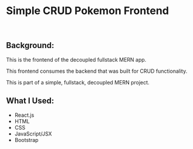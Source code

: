 # Simple CRUD Pokemon Frontend

<br>

## Background:
This is the frontend of the decoupled fullstack MERN app.  

This frontend consumes the backend that was built for CRUD functionality.  

This is part of a simple, fullstack, decoupled MERN project.  


## What I Used:
- React.js
- HTML
- CSS
- JavaScript/JSX
- Bootstrap